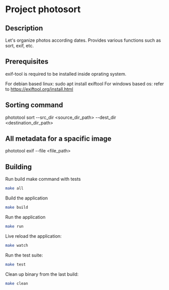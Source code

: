 # Project photosort

## Description
Let's organize photos according dates. Provides various functions such as sort, exif, etc.

## Prerequisites
exif-tool is required to be installed inside oprating system.

For debian based linux: sudo apt install exiftool
For windows based os:   refer to https://exiftool.org/install.html 

## Sorting command
phototool sort --src_dir <source_dir_path> --dest_dir <destination_dir_path>

## All metadata for a spacific image
phototool exif --file <file_path>


## Building

Run build make command with tests
```bash
make all
```

Build the application
```bash
make build
```

Run the application
```bash
make run
```

Live reload the application:
```bash
make watch
```

Run the test suite:
```bash
make test
```

Clean up binary from the last build:
```bash
make clean
```
